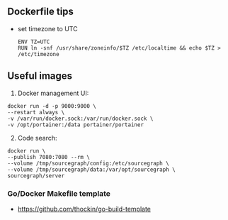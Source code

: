## Dockerfile tips
+ set timezone to UTC
    ```
    ENV TZ=UTC
    RUN ln -snf /usr/share/zoneinfo/$TZ /etc/localtime && echo $TZ > /etc/timezone
    ```

## Useful images
1. Docker management UI: 
```
docker run -d -p 9000:9000 \
--restart always \
-v /var/run/docker.sock:/var/run/docker.sock \
-v /opt/portainer:/data portainer/portainer
```

2. Code search:
```
docker run \
--publish 7080:7080 --rm \
--volume /tmp/sourcegraph/config:/etc/sourcegraph \
--volume /tmp/sourcegraph/data:/var/opt/sourcegraph \
sourcegraph/server
```
### Go/Docker Makefile template
+ https://github.com/thockin/go-build-template
